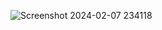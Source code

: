 ![Screenshot 2024-02-07 234118](https://github.com/parikajain09/calculator/assets/150047644/52de814c-faf7-48cc-bb33-311dae3868ad)
